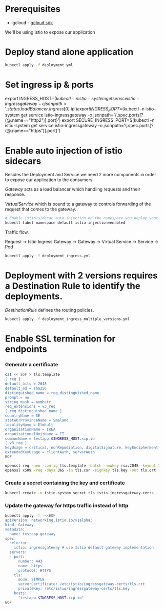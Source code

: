 # Prerequisites
 * gcloud - [gcloud sdk](https://cloud.google.com/sdk/)

We'll be using istio to expose our application

# Deploy stand alone application

```bash
kubectl apply -f deployment.yml
```

# Set ingress ip & ports

export INGRESS_HOST=$(kubectl -n istio-system get service istio-ingressgateway -o jsonpath='{.status.loadBalancer.ingress[0].ip}')
export INGRESS_PORT=$(kubectl -n istio-system get service istio-ingressgateway -o jsonpath='{.spec.ports[?(@.name=="http2")].port}')
export SECURE_INGRESS_PORT=$(kubectl -n istio-system get service istio-ingressgateway -o jsonpath='{.spec.ports[?(@.name=="https")].port}')

# Enable auto injection of istio sidecars
Besides the Deployment and Service we need 2 more components in order to expose our application to the consumers.

*Gateway* acts as a load balancer which handling requests and their response.

*VirtualService* which is bound to a gateway to controls forwarding of the request that comes to the gateway.

```bash
# Enable istio-sidecar auto injection on the namespace you deploy your app in.
kubectl label namespace default istio-injection=enabled
```

Traffic flow.

Request -> Istio Ingress Gateway -> Gateway -> Virtual Service -> Service -> Pod

```bash
kubectl apply -f deployment_ingress.yml
```


# Deployment with 2 versions requires a Destination Rule to identify the deployments.
*DestinationRule* defines the routing policies.

```bash
kubectl apply -f deployment_ingress_multiple_versions.yml
```

# Enable SSL termination for endpoints

### Generate a certificate

```bash
cat << EOF > tls.template
[ req ]
default_bits = 2048
default_md = sha256
distinguished_name = req_distinguished_name
prompt = no
string_mask = nombstr
req_extensions = v3_req
[ req_distinguished_name ]
countryName = SE
stateOrProvinceName = Smaland
localityName = Elmhult
organizationName = IKEA
organizationalUnitName = IT
commonName = testapp.$INGRESS_HOST.xip.io
[ v3_req ]
keyUsage = critical, nonRepudiation, digitalSignature, keyEncipherment
extendedKeyUsage = clientAuth, serverAuth
EOF

openssl req -new -config tls.template -batch -newkey rsa:2048 -keyout tls.key -nodes -out tls.csr
openssl x509 -req -days 365 -in tls.csr -signkey tls.key -out tls.crt
```


### Create a secret containing the key and certificate
```bash
kubectl create -n istio-system secret tls istio-ingressgateway-certs --key tls.key --cert tls.crt
```

### Update the gateway for https traffic instead of http
```bash
kubectl apply -f -<<EOF 
apiVersion: networking.istio.io/v1alpha3
kind: Gateway
metadata:
  name: testapp-gateway
spec:
  selector:
    istio: ingressgateway # use Istio default gateway implementation
  servers:
  - port:
      number: 443
      name: https
      protocol: HTTPS
    tls:
      mode: SIMPLE
      serverCertificate: /etc/istio/ingressgateway-certs/tls.crt
      privateKey: /etc/istio/ingressgateway-certs/tls.key
    hosts:
    - "testapp.$INGRESS_HOST.xip.io"
EOF
```
